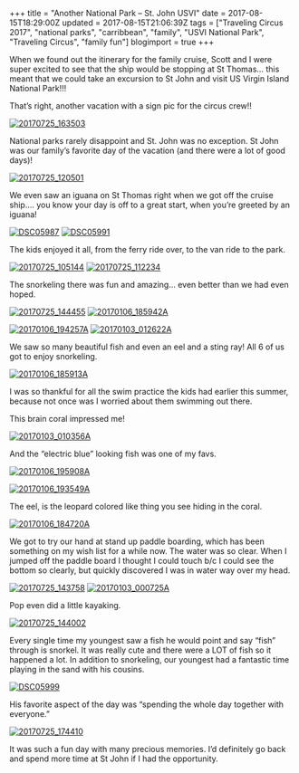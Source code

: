 +++
title = "Another National Park – St. John USVI"
date = 2017-08-15T18:29:00Z
updated = 2017-08-15T21:06:39Z
tags = ["Traveling Circus 2017", "national parks", "carribbean", "family", "USVI National Park", "Traveling Circus", "family fun"]
blogimport = true 
+++

When we found out the itinerary for the family cruise, Scott and I were super excited to see that the ship would be stopping at St Thomas… this meant that we could take an excursion to St John and visit US Virgin Island National Park!!!  

That’s right, another vacation with a sign pic for the circus crew!!

[![20170725_163503](https://lh3.googleusercontent.com/-Qw_S_zkbjKY/WZN1p9I0hAI/AAAAAAAACcw/zK-n-7tHz9UlU_afEveUNJx2SXvxlzD3gCHMYCw/20170725_1635032?imgmax=800 "20170725_163503")](https://lh3.googleusercontent.com/-0HmN3txBGDs/WZN1pQxB_4I/AAAAAAAACcs/FeQivAK6y5cZDVwJmc7p0gCuD16Pb3OGgCHMYCw/s1600-h/20170725_1635034)

National parks rarely disappoint and St. John was no exception.  St John was our family’s favorite day of the vacation (and there were a lot of good days)!

  [![20170725_120501](https://lh3.googleusercontent.com/-dNLZu-j-aZk/WZN1qGFx2II/AAAAAAAACc4/alxhqmoIZjQi5GZucrnXJfbku5IQGZPOwCHMYCw/20170725_1205012?imgmax=800 "20170725_120501")](https://lh3.googleusercontent.com/-Q2yaWv21lSo/WZN1qIOvooI/AAAAAAAACc0/49TrNgv0fl8Cm0cbmZlR9CjtE1PQZbMrgCHMYCw/s1600-h/20170725_1205014)

We even saw an iguana on St Thomas right when we got off the cruise ship…. you know your day is off to a great start, when you’re greeted by an iguana!

 [![DSC05987](https://lh3.googleusercontent.com/-eWJekpd9rIY/WZN1q36s4PI/AAAAAAAACdA/VTwng8M_6VYkK0LhDLNiJAarZzE9sJEEQCHMYCw/DSC059871?imgmax=800 "DSC05987")](https://lh3.googleusercontent.com/-dKn8HdaJz0Y/WZN1qg-OHJI/AAAAAAAACc8/BYrF7jAkwBYyz3MzSiWy1Tqq_h0GXt7iQCHMYCw/s1600-h/DSC059873) [![DSC05991](https://lh3.googleusercontent.com/-81FVxUQd_z0/WZN1rZ0V02I/AAAAAAAACdI/tsxJ9YibPtEHUgFThcBR-xW9OkS3LOOMQCHMYCw/DSC059911?imgmax=800 "DSC05991")](https://lh3.googleusercontent.com/-OW5zoD8zaJI/WZN1rEq4kCI/AAAAAAAACdE/yIKA6u45KQEEDnsJ0YIfll6lCEPAG8pRACHMYCw/s1600-h/DSC059913)

The kids enjoyed it all, from the ferry ride over, to the van ride to the park.

[![20170725_105144](https://lh3.googleusercontent.com/-6Cld1861ZAY/WZN1rxng69I/AAAAAAAACdQ/4Sc92eLbu0YIAMdW3sW6XGPvLMZU_PPywCHMYCw/20170725_1051441?imgmax=800 "20170725_105144")](https://lh3.googleusercontent.com/-LQNtfNBdLQQ/WZN1rgyhPAI/AAAAAAAACdM/wCrvs3jqGNYUzUB9D97Axwvmd6uFXNGKwCHMYCw/s1600-h/20170725_1051443) [![20170725_112234](https://lh3.googleusercontent.com/-iDktbaOHoRg/WZN1sZHs6JI/AAAAAAAACdY/Fe0OCoTE9HoLzs-Oi9Y7IV66iEnEJ1KsQCHMYCw/20170725_1122341?imgmax=800 "20170725_112234")](https://lh3.googleusercontent.com/-PrqO8e6nRgM/WZN1sFnzZXI/AAAAAAAACdU/037BTvd5M2Mot9drhEo6_1DtZQooMideACHMYCw/s1600-h/20170725_1122343)

The snorkeling there was fun and amazing… even better than we had even hoped.

  [![20170725_144455](https://lh3.googleusercontent.com/-cuZ7ODLgWd4/WZN1s6iO9yI/AAAAAAAACdg/5bOfhVaF_oo29WvxVIF4C33u9N1ntCD2wCHMYCw/20170725_1444551?imgmax=800 "20170725_144455")](https://lh3.googleusercontent.com/-IgyKFC8qoQE/WZN1svQgihI/AAAAAAAACdc/4ol-MqoVGw0Uw6D4SnWVY8EK7gs1Y7WvwCHMYCw/s1600-h/20170725_1444553) [![20170106_185942A](https://lh3.googleusercontent.com/-Vm_wtSDSrZ4/WZN1tbYXwBI/AAAAAAAACdo/8o7GjOTQd14c7cVilU6LvcFlEF9uQMWQwCHMYCw/20170106_185942A1?imgmax=800 "20170106_185942A")](https://lh3.googleusercontent.com/-rcz5KBFgnWY/WZN1tC_wc4I/AAAAAAAACdk/FYTBRIzhl04RawpakQbCHZ-BeITVyQrlwCHMYCw/s1600-h/20170106_185942A11)

  [![20170106_194257A](https://lh3.googleusercontent.com/-vYN97wzYvaU/WZN1twpDfvI/AAAAAAAACdw/L5uXodDek7MfWCKIxanRD0jzk8Drmy5ngCHMYCw/20170106_194257A1?imgmax=800 "20170106_194257A")](https://lh3.googleusercontent.com/-WZOXMZpyWxU/WZN1tn7q5LI/AAAAAAAACds/EDLUXcacUic_a6LmIM2kHNTmn5sKvFd-ACHMYCw/s1600-h/20170106_194257A11) [![20170103_012622A](https://lh3.googleusercontent.com/-H65hDyjKuSY/WZN1uY_nR-I/AAAAAAAACd4/ALNZi7vhbuwEXdrYFhqdUrcnwY1XdimZACHMYCw/20170103_012622A1?imgmax=800 "20170103_012622A")](https://lh3.googleusercontent.com/-Ff-BDq9p0t4/WZN1uFV-GpI/AAAAAAAACd0/XtghPJODjvgH6G2097qdqpWuactCCDtQwCHMYCw/s1600-h/20170103_012622A)

We saw so many beautiful fish and even an eel and a sting ray!  All 6 of us got to enjoy snorkeling.

 [![20170106_185913A](https://lh3.googleusercontent.com/-D6alvVPexFY/WZN1uzxKX9I/AAAAAAAACeA/8LKwRtVCmTEDUrhzFQfj4JSxzVFvw_1dACHMYCw/20170106_185913A11?imgmax=800 "20170106_185913A")](https://lh3.googleusercontent.com/-CA12aL4D-N0/WZN1ui2E6AI/AAAAAAAACd8/j3IOpFk1ScwPwfhL1VBUs6PfCg04o9cUQCHMYCw/s1600-h/20170106_185913A12)

 I was so thankful for all the swim practice the kids had earlier this summer, because not once was I worried about them swimming out there.  

This brain coral impressed me!

[![20170103_010356A](https://lh3.googleusercontent.com/-VSX_zFgzoaI/WZN1vfCcvGI/AAAAAAAACeI/LM-JQ-IS2pEvEhmWdF3ETVVcRG3jKoE2QCHMYCw/20170103_010356A1%255B5%255D?imgmax=800 "20170103_010356A")](https://lh3.googleusercontent.com/-54s45J77xnM/WZN1vP8krDI/AAAAAAAACeE/sqCTap1xRWoLlII0oYgM4mvIj7xaXlHWQCHMYCw/s1600-h/20170103_010356A1%255B3%255D)

And the “electric blue” looking fish was one of my favs. 

[![20170106_195908A](https://lh3.googleusercontent.com/-AEUzPAecmUs/WZN1vzXqUrI/AAAAAAAACeQ/M1yGOaGUBC4ADC9Jm9KS3vg0Dve1vZx0QCHMYCw/20170106_195908A%255B2%255D?imgmax=800 "20170106_195908A")](https://lh3.googleusercontent.com/-hP_x5l5ZS3E/WZN1vvWyu2I/AAAAAAAACeM/Df6HF1tcom8b2lfAI1FqKTot2Jkd39yqwCHMYCw/s1600-h/20170106_195908A)

[![20170106_193549A](https://lh3.googleusercontent.com/-OnN7t-enuKM/WZN1wc_KryI/AAAAAAAACeY/LC3t2ymE1PwP0htN44gJB1RY-iPMUVN6gCHMYCw/20170106_193549A2?imgmax=800 "20170106_193549A")](https://lh3.googleusercontent.com/-Ed-b-UbLq6M/WZN1wCVM1nI/AAAAAAAACeU/v7U2ogUq8BIx16LX7sNJIjoykDWvnx3ZQCHMYCw/s1600-h/20170106_193549A5)

The eel, is the leopard colored like thing you see hiding in the coral.

 [![20170106_184720A](https://lh3.googleusercontent.com/-QAAzlJCxkww/WZN1w1yNlqI/AAAAAAAACeg/9ol76pY5QOApv0VNP2J3k2fPZ2LowKV4ACHMYCw/20170106_184720A%255B3%255D?imgmax=800 "20170106_184720A")](https://lh3.googleusercontent.com/-tPdG6f6gkVE/WZN1wipeMpI/AAAAAAAACec/Fl6Om2ebEqkf2KZg6Jwr6bEuE1jgt6HkQCHMYCw/s1600-h/20170106_184720A)

We got to try our hand at stand up paddle boarding, which has been something on my wish list for a while now.  The water was so clear.  When I jumped off the paddle board I thought I could touch b/c I could see the bottom so clearly, but quickly discovered I was in water way over my head.  

[![20170725_143758](https://lh3.googleusercontent.com/-N-24qhGHbAE/WZN1xLsx0YI/AAAAAAAACeo/X_6LcaGpfdUwQArztVaJdf7VwmcDle2IwCHMYCw/20170725_1437581?imgmax=800 "20170725_143758")](https://lh3.googleusercontent.com/-_L5jnpi6pt8/WZN1xAjG1BI/AAAAAAAACek/3H7UwB9r1icH77gPJva6gHmSQi63OKjIQCHMYCw/s1600-h/20170725_1437582) [![20170103_000725A](https://lh3.googleusercontent.com/-BUCihnkMgYA/WZN1xkpQ2bI/AAAAAAAACew/vgS02yWJ9b0KzjEDn-7tYnbm3f5Nt20KQCHMYCw/20170103_000725A11?imgmax=800 "20170103_000725A")](https://lh3.googleusercontent.com/-5urZuxMmH7Q/WZN1xXmTwuI/AAAAAAAACes/7AZ6yyXftcEZEu_LUK3sGdpTswW8BBRoQCHMYCw/s1600-h/20170103_000725A12)

Pop even did a little kayaking.  

[![20170725_144002](https://lh3.googleusercontent.com/-clE3ZT0DYPs/WZN1yKfUjDI/AAAAAAAACe4/XF5AXtg1UYU1LtF0HKRvZZxBMRr9Xv2RQCHMYCw/20170725_144002%255B4%255D?imgmax=800 "20170725_144002")](https://lh3.googleusercontent.com/-IDaFcSjpADM/WZN1x66HmOI/AAAAAAAACe0/Co2UxkrXfhUmg5UNcUm8rHejNzuVnnmIwCHMYCw/s1600-h/20170725_144002%255B1%255D)

Every single time my youngest saw a fish he would point and say “fish” through is snorkel.  It was really cute and there were a LOT of fish so it happened a lot.  In addition to snorkeling, our youngest had a fantastic time playing in the sand with his cousins.   

[![DSC05999](https://lh3.googleusercontent.com/-qYgm-CIcUAM/WZN1yU-L-eI/AAAAAAAACfA/0lcDc6lWOtA89q2G6IkjBiY1H7sKJhfsgCHMYCw/DSC05999%255B4%255D?imgmax=800 "DSC05999")](https://lh3.googleusercontent.com/-qt37oDynwlU/WZN1yRGe0lI/AAAAAAAACe8/jjEAS8d50XA5k5HzzAveJkFevGueJC-egCHMYCw/s1600-h/DSC05999%255B1%255D)

His favorite aspect of the day was “spending the whole day together with everyone.”

  [![20170725_174410](https://lh3.googleusercontent.com/-pkL7mnQfbyU/WZN1y_uw-0I/AAAAAAAACfI/SUdysNRACeEPsZoJCITZfMqTO4SLXu5OQCHMYCw/20170725_1744102?imgmax=800 "20170725_174410")](https://lh3.googleusercontent.com/-WWlyYAWy8IM/WZN1yjzq_4I/AAAAAAAACfE/Gtq_l56XJQIc2NftO9cXxSboIVw3Vsj7ACHMYCw/s1600-h/20170725_1744104)

It was such a fun day with many precious memories.  I’d definitely go back and spend more time at St John if I had the opportunity.  
